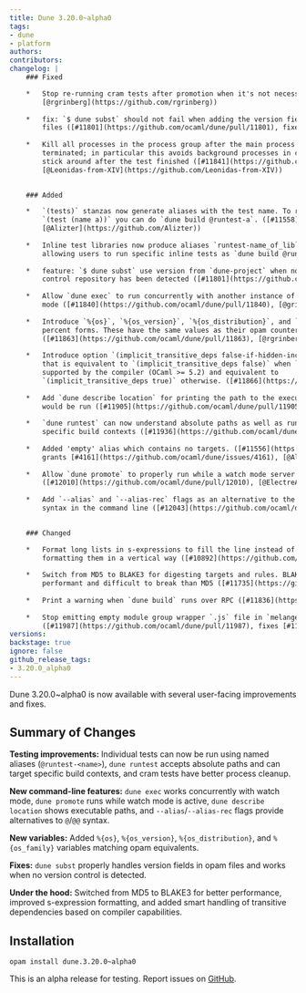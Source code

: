 ```yaml
---
title: Dune 3.20.0~alpha0
tags:
- dune
- platform
authors:
contributors:
changelog: |
    ### Fixed

    *   Stop re-running cram tests after promotion when it's not necessary ([#11994](https://github.com/ocaml/dune/pull/11994),  
        [@rgrinberg](https://github.com/rgrinberg))
        
    *   fix: `$ dune subst` should not fail when adding the version field in opam  
        files ([#11801](https://github.com/ocaml/dune/pull/11801), fixes [#11045](https://github.com/ocaml/dune/issues/11045), [@btjorge](https://github.com/btjorge))
        
    *   Kill all processes in the process group after the main process has  
        terminated; in particular this avoids background processes in cram tests to  
        stick around after the test finished ([#11841](https://github.com/ocaml/dune/pull/11841), fixes [#11820](https://github.com/ocaml/dune/issues/11820), [@Alizter](https://github.com/Alizter),  
        [@Leonidas-from-XIV](https://github.com/Leonidas-from-XIV))
        

    ### Added

    *   `(tests)` stanzas now generate aliases with the test name. To run  
        `(test (name a))` you can do `dune build @runtest-a`. ([#11558](https://github.com/ocaml/dune/pull/11558), grants part of [#10239](https://github.com/ocaml/dune/issues/10239),  
        [@Alizter](https://github.com/Alizter))
        
    *   Inline test libraries now produce aliases `runtest-name_of_lib`  
        allowing users to run specific inline tests as `dune build @runtest-name_of_lib`. ([#11109](https://github.com/ocaml/dune/pull/11109), partially fixes [#10239](https://github.com/ocaml/dune/issues/10239), [@Alizter](https://github.com/Alizter))
        
    *   feature: `$ dune subst` use version from `dune-project` when no version  
        control repository has been detected ([#11801](https://github.com/ocaml/dune/pull/11801), [@btjorge](https://github.com/btjorge))
        
    *   Allow `dune exec` to run concurrently with another instance of dune in watch  
        mode ([#11840](https://github.com/ocaml/dune/pull/11840), [@gridbugs](https://github.com/gridbugs))
        
    *   Introduce `%{os}`, `%{os_version}`, `%{os_distribution}`, and `%{os_family}`  
        percent forms. These have the same values as their opam counterparts.  
        ([#11863](https://github.com/ocaml/dune/pull/11863), [@rgrinberg](https://github.com/rgrinberg))
        
    *   Introduce option `(implicit_transitive_deps false-if-hidden-includes-supported)`  
        that is equivalent to `(implicit_transitive_deps false)` when `-H` is  
        supported by the compiler (OCaml >= 5.2) and equivalent to  
        `(implicit_transitive_deps true)` otherwise. ([#11866](https://github.com/ocaml/dune/pull/11866), fixes [#11212](https://github.com/ocaml/dune/issues/11212), [@nojb](https://github.com/nojb))
        
    *   Add `dune describe location` for printing the path to the executable that  
        would be run ([#11905](https://github.com/ocaml/dune/pull/11905), [@gridbugs](https://github.com/gridbugs))
        
    *   `dune runtest` can now understand absolute paths as well as run tests in  
        specific build contexts ([#11936](https://github.com/ocaml/dune/pull/11936), [@Alizter](https://github.com/Alizter)).
        
    *   Added 'empty' alias which contains no targets. ([#11556](https://github.com/ocaml/dune/pull/11556) [#11952](https://github.com/ocaml/dune/pull/11952) [#11955](https://github.com/ocaml/dune/pull/11955) [#11956](https://github.com/ocaml/dune/pull/11956),  
        grants [#4161](https://github.com/ocaml/dune/issues/4161), [@Alizter](https://github.com/Alizter) and [@rgrinberg](https://github.com/rgrinberg))
        
    *   Allow `dune promote` to properly run while a watch mode server is running  
        ([#12010](https://github.com/ocaml/dune/pull/12010), [@ElectreAAS](https://github.com/ElectreAAS))
        
    *   Add `--alias` and `--alias-rec` flags as an alternative to the `@` and `@@`  
        syntax in the command line ([#12043](https://github.com/ocaml/dune/pull/12043), fixes [#5775](https://github.com/ocaml/dune/issues/5775), [@rgrinberg](https://github.com/rgrinberg))
        

    ### Changed

    *   Format long lists in s-expressions to fill the line instead of  
        formatting them in a vertical way ([#10892](https://github.com/ocaml/dune/pull/10892), fixes [#10860](https://github.com/ocaml/dune/issues/10860), [@nojb](https://github.com/nojb))
        
    *   Switch from MD5 to BLAKE3 for digesting targets and rules. BLAKE3 is both more  
        performant and difficult to break than MD5 ([#11735](https://github.com/ocaml/dune/pull/11735), [@rgrinberg](https://github.com/rgrinberg), [@Alizter](https://github.com/Alizter))
        
    *   Print a warning when `dune build` runs over RPC ([#11836](https://github.com/ocaml/dune/issues/11836), [@gridbugs](https://github.com/gridbugs))
        
    *   Stop emitting empty module group wrapper `.js` file in `melange.emit`  
        ([#11987](https://github.com/ocaml/dune/pull/11987), fixes [#11986](https://github.com/ocaml/dune/pull/11986), [@anmonteiro](https://github.com/anmonteiro))
versions:
backstage: true
ignore: false
github_release_tags:
- 3.20.0_alpha0
---
```


Dune 3.20.0~alpha0 is now available with several user-facing improvements and fixes.

## Summary of Changes

**Testing improvements:** Individual tests can now be run using named aliases (`@runtest-<name>`), `dune runtest` accepts absolute paths and can target specific build contexts, and cram tests have better process cleanup.

**New command-line features:** `dune exec` works concurrently with watch mode, `dune promote` runs while watch mode is active, `dune describe location` shows executable paths, and `--alias`/`--alias-rec` flags provide alternatives to `@`/`@@` syntax.

**New variables:** Added `%{os}`, `%{os_version}`, `%{os_distribution}`, and `%{os_family}` variables matching opam equivalents.

**Fixes:** `dune subst` properly handles version fields in opam files and works when no version control is detected.

**Under the hood:** Switched from MD5 to BLAKE3 for better performance, improved s-expression formatting, and added smart handling of transitive dependencies based on compiler capabilities.

## Installation

```
opam install dune.3.20.0~alpha0
```

This is an alpha release for testing. Report issues on [GitHub](https://github.com/ocaml/dune).